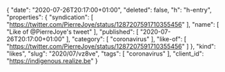 {
  "date": "2020-07-26T20:17:00+01:00",
  "deleted": false,
  "h": "h-entry",
  "properties": {
    "syndication": [
      "https://twitter.com/PierreJoye/status/1287207591710355456"
    ],
    "name": [
      "Like of @PierreJoye's tweet"
    ],
    "published": [
      "2020-07-26T20:17:00+01:00"
    ],
    "category": [
      "coronavirus"
    ],
    "like-of": [
      "https://twitter.com/PierreJoye/status/1287207591710355456"
    ]
  },
  "kind": "likes",
  "slug": "2020/07/vz8ve",
  "tags": [
    "coronavirus"
  ],
  "client_id": "https://indigenous.realize.be"
}
